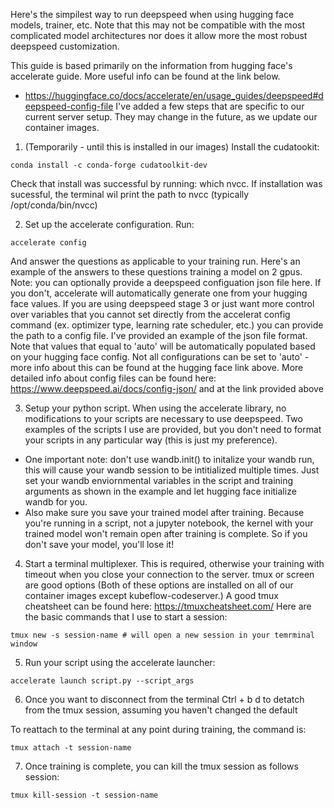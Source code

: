 Here's the simpilest way to run deepspeed when using hugging face models, trainer, etc. 
Note that this may not be compatible with the most complicated model architectures nor does it allow more the most robust deepspeed customization. 

This guide is based primarily on the information from hugging face's accelerate guide. More useful info can be found at the link below.
* https://huggingface.co/docs/accelerate/en/usage_guides/deepspeed#deepspeed-config-file
I've added a few steps that are specific to our current server setup. They may change in the future, as we update our container images.


1. (Temporarily - until this is installed in our images) Install the cudatookit:
```
conda install -c conda-forge cudatoolkit-dev
```
Check that install was successful by running: which nvcc. If installation was sucessful, the terminal wil print the path to nvcc (typically /opt/conda/bin/nvcc)

2. Set up the accelerate configuration. Run: 
```
accelerate config
```
And answer the questions as applicable to your training run. Here's an example of the answers to these questions
training a model on 2 gpus.
Note: you can optionally provide a deepspeed configuation json file here. If you don't, accelerate will automatically generate one from 
your hugging face values. If you are using deepspeed stage 3 or just want more control over variables that you cannot set directly
from the accelerat config command (ex. optimizer type, learning rate scheduler, etc.) you can provide the path to a config file.
I've provided an example of the json file format. Note that values that equal to 'auto' will be automatically populated based
on your hugging face config. Not all configurations can be set to 'auto' - more info about this can be found at the hugging face link
above.
More detailed info about config files can be found here: https://www.deepspeed.ai/docs/config-json/ and at the link provided above

3. Setup your python script. When using the accelerate library, no modifications to your scripts are necessary to use deepspeed.
Two examples of the scripts I use are provided, but you don't need to format your scripts in any particular way (this is just my preference).
* One important note: don't use wandb.init() to initalize your wandb run, this will cause your wandb session to be intitialized multiple times. 
Just set your wandb enviornmental variables in the script and training arguments as shown in the example and let hugging face initialize wandb 
for you.
* Also make sure you save your trained model after training. Because you're running in a script, not a jupyter notebook, the kernel with your
trained model won't remain open after training is complete. So if you don't save your model, you'll lose it!

4. Start a terminal multiplexer. This is required, otherwise your training with timeout when you close your connection to the server. 
tmux or screen are good options (Both of these options are installed on all of our container images except kubeflow-codeserver.) 
A good tmux cheatsheet can be found here: https://tmuxcheatsheet.com/
Here are the basic commands that I use to start a session:
```
tmux new -s session-name # will open a new session in your temrminal window
```

5. Run your script using the accelerate launcher: 
```
accelerate launch script.py --script_args
```

6. Once you want to disconnect from the terminal
Ctrl + b d to detatch from the tmux session, assuming you haven't changed the default

To reattach to the terminal at any point during training, the command is: 
```
tmux attach -t session-name
```

7. Once training is complete, you can kill the tmux session as follows session: 
```
tmux kill-session -t session-name
```
